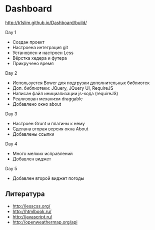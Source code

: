 # Dashboard

http://k1slim.github.io/Dashboard/build/

Day 1
* Создан проект
* Настроена интеграция git
* Установлен и настроен Less
* Вёрстка хедера и футера
* Прикручено время

Day 2
* Используется Bower для подгрузки дополнительных библиотек
* Доп. библиотеки: JQuery, JQuery UI, RequireJS
* Написан файл инициализации js-кода (requireJS)
* Реализован механизм draggable
* Добавлено окно about

Day 3
* Настроен Grunt и плагины к нему
* Сделана вторая версия окна About
* Добавлены ссылки

Day 4
* Много мелких исправлений
* Добавлен виджет

Day 5
* Добавлен второй виджет погоды


## Литература
* http://lesscss.org/
* http://htmlbook.ru/
* http://javascript.ru/
* http://openweathermap.org/api